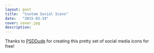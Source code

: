 ```yaml
---
layout: post
title:  "Custom Social Icons"
date:   "2015-03-19"
cover: cover.jpg
description:
---
```


Thanks to [PSDDude][psddude] for creating this pretty set of social media icons for free!

[psddude]: http://www.psd-dude.com/
